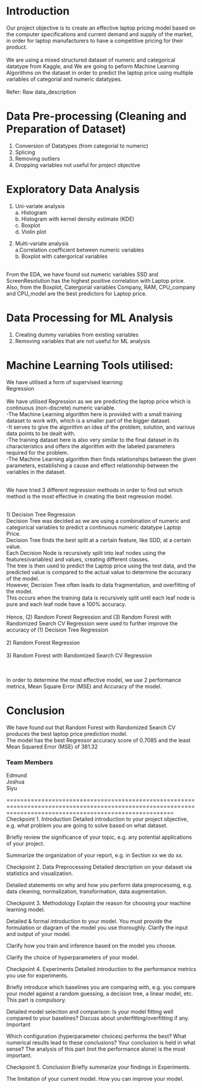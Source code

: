 # Introduction
Our project objective is to create an effective laptop pricing model based on the computer specifications and current demand and supply of the market, in order for laptop manufacturers to have a competitive pricing for their product. <br />
<br />
We are using a mixed structured dataset of numeric and categorical datatype from Kaggle, and We are going to peform Machine Learning Algorithms on the dataset in order to predict the laptop price using multiple variables of categorial and numeric datatypes. <br />
<br />  Refer: Raw data_description <br />

# Data Pre-processing (Cleaning and Preparation of Dataset) 
1) Conversion of Datatypes (from categorial to numeric)
2) Splicing
3) Removing outliers
4) Dropping variables not useful for project objective

# Exploratory Data Analysis
1) Uni-variate analysis
<br /> a. Histogram
<br /> b. Histogram with kernel density estimate (KDE)
<br /> c. Boxplot
<br /> d. Violin plot
  
2) Multi-variate analysis
<br /> a.Correlation coefficient between numeric variables
<br /> b. Boxplot with catergorical variables
  
<br />From the EDA, we have found out numeric variables SSD and ScreenResolution has the highest positive correlation with Laptop price.
<br />Also, from the Boxplot, Catergorial variables Company, RAM, CPU_company and CPU_model are the best predictors for Laptop price.

# Data Processing for ML Analysis
1. Creating dummy variables from existing variables
2. Removing variables that are not useful for ML analysis

# Machine Learning Tools utilised:
We have utilised a form of supervised learning: 
<br />Regression
<br />
<br />We have utilised Regression as we are predicting the laptop price which is continuous (non-discrete) numeric variable.
<br />-The Machine Learning algorithm here is provided with a small training dataset to work with, which is a smaller part of the bigger dataset.
<br />-It serves to give the algorithm an idea of the problem, solution, and various data points to be dealt with.
<br />-The training dataset here is also very similar to the final dataset in its characteristics and offers the algorithm with the labeled parameters required for the problem.
<br />-The Machine Learning algorithm then finds relationships between the given parameters, establishing a cause and effect relationship between the variables in the dataset.

<br />We have tried 3 different regression methods in order to find out which method is the most effective in creating the best regression model.

<br />1) Decision Tree Regression
<br />Decision Tree was decided as we are using a combination of numeric and categorical variables to predict a continuous numeric datatype Laptop Price.
<br />Decision Tree finds the best split at a certain feature, like SDD, at a certain value.
<br />Each Decision Node is recursively split into leaf nodes using the features(variables) and values, creating different classes.
<br />The tree is then used to predict the Laptop price using the test data, and the predicted value is compared to the actual value to determine the accuracy of the model.
<br />However, Decision Tree often leads to data fragmentation, and overfitting of the model.
<br />This occurs when the training data is recursively split until each leaf node is pure and each leaf node have a 100% accuracy.
<br />
<br />Hence, (2) Random Forest Regression and (3) Random Forest with Randomized Search CV Regression were used to further improve the accuracy of (1) Decision Tree Regression
<br />
<br />2) Random Forest Regression
<br />
<br />3) Random Forest with Randomized Search CV Regression
<br />

<br />
<br />In order to determine the most effective model, we use 2 performance metrics, Mean Square Error (MSE) and Accuracy of the model.


# Conclusion
We have found out that Random Forest with Randomized Search CV produces the best laptop price prediction model.
<br />The model has the best Regressor accuracy score of 0.7085 and the least Mean Squared Error (MSE) of 381.32


### Team Members
Edmund
<br /> Joshua
<br /> Siyu
<br />

============================================================================================================================================================  
Checkpoint 1. Introduction Detailed introduction to your project objective, e.g. what problem you are going to solve based on what dataset.

Briefly review the significance of your topic, e.g. any potential applications of your project.

Summarize the organization of your report, e.g. in Section xx we do xx.

Checkpoint 2. Data Preprocessing Detailed description on your dataset via statistics and visualization.

Detailed statements on why and how you perform data preprocessing, e.g. data cleaning, normalization, transformation, data augmentation.

Checkpoint 3. Methodology Explain the reason for choosing your machine learning model.

Detailed & formal introduction to your model. You must provide the formulation or diagram of the model you use thoroughly. Clarify the input and output of your model.

Clarify how you train and inference based on the model you choose.

Clarify the choice of hyperparameters of your model.

Checkpoint 4. Experiments Detailed introduction to the performance metrics you use for experiments.

Briefly introduce which baselines you are comparing with, e.g. you compare your model against a random guessing, a decision tree, a linear model, etc. This part is compulsory.

Detailed model selection and comparison: Is your model fitting well compared to your baselines? Discuss about underfitting/overfitting if any. Important

Which configuration (hyperparameter choices) performs the best? What numerical results lead to these conclusions? Your conclusion is held in what sense? The analysis of this part (not the performance alone) is the most important.

Checkpoint 5. Conclusion Briefly summarize your findings in Experiments.

The limitation of your current model. How you can improve your model.
